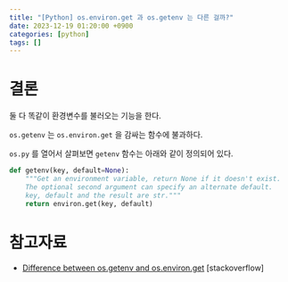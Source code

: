 ```yaml
---
title: "[Python] os.environ.get 과 os.getenv 는 다른 걸까?"
date: 2023-12-19 01:20:00 +0900
categories: [python]
tags: []
---
```


# 결론

둘 다 똑같이 환경변수를 불러오는 기능을 한다.

`os.getenv` 는 `os.environ.get` 을 감싸는 함수에 불과하다.

`os.py` 를 열어서 살펴보면 `getenv` 함수는 아래와 같이 정의되어 있다.

```python
def getenv(key, default=None):
    """Get an environment variable, return None if it doesn't exist.
    The optional second argument can specify an alternate default.
    key, default and the result are str."""
    return environ.get(key, default)
```

# 참고자료

- [Difference between os.getenv and os.environ.get](https://stackoverflow.com/questions/16924471/difference-between-os-getenv-and-os-environ-get) [stackoverflow]